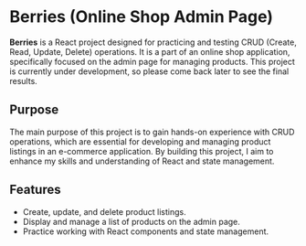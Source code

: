 # Berries (Online Shop Admin Page)

**Berries** is a React project designed for practicing and testing CRUD (Create, Read, Update, Delete) operations. It is a part of an online shop application, specifically focused on the admin page for managing products.
This project is currently under development, so please come back later to see the final results.

## Purpose

The main purpose of this project is to gain hands-on experience with CRUD operations, which are essential for developing and managing product listings in an e-commerce application. By building this project, I aim to enhance my skills and understanding of React and state management.

## Features

- Create, update, and delete product listings.
- Display and manage a list of products on the admin page.
- Practice working with React components and state management.
